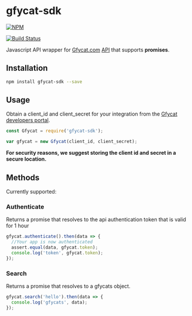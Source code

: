 # gfycat-sdk
[![NPM](https://nodei.co/npm/gfycat-sdk.png)](https://nodei.co/npm/gfycat-sdk/)

[![Build Status](https://api.travis-ci.org/kngroo/gfycat-sdk.svg?branch=master)](https://travis-ci.org/kngroo/gfycat-sdk)

Javascript API wrapper for [Gfycat.com](https://gfycat.com) [API](https://developers.gfycat.com) that supports **promises**.


## Installation
```bash
npm install gfycat-sdk --save
```

## Usage
Obtain a client_id and client_secret for your integration from the [Gfycat developers portal](https://developers.gfycat.com/signup/#/apiform).

```javascript
const Gfycat = require('gfycat-sdk');

var gfycat = new Gfycat(client_id, client_secret);
```

**For security reasons, we suggest storing the client id and secret in a secure location.**


## Methods
Currently supported:
### Authenticate
Returns a promise that resolves to the api authentication token that is valid for 1 hour

```javascript
gfycat.authenticate().then(data => {
  //Your app is now authenticated
  assert.equal(data, gfycat.token);
  console.log('token', gfycat.token);
});
```

### Search
Returns a promise that resolves to a gfycats object.

```javascript
gfycat.search('hello').then(data => {
  console.log('gfycats', data);
});
```
